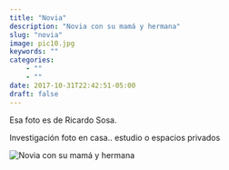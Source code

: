 ```yaml
---
title: "Novia"
description: "Novia con su mamá y hermana"
slug: "novia"
image: pic10.jpg
keywords: ""
categories: 
    - ""
    - ""
date: 2017-10-31T22:42:51-05:00
draft: false
---
```

Esa foto es de Ricardo Sosa. 

Investigación foto en casa.. estudio o espacios privados

![Novia con su mamá y hermana](https://claudiaguerreros.github.io/juliososa/img/pic10.jpg)

